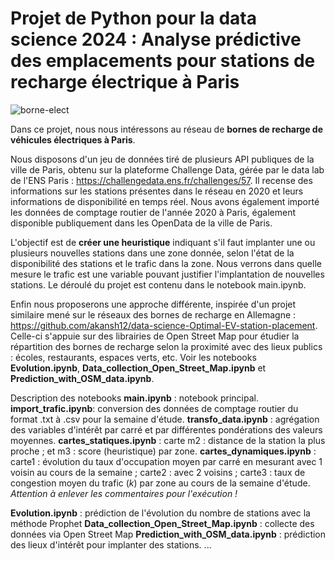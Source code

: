# Projet de Python pour la data science 2024 : Analyse prédictive des emplacements pour stations de recharge électrique à Paris

![borne-elect](https://www.leparisien.fr/resizer/cYsO4FD5plDcQTP0fs25et6cYoM=/932x582/cloudfront-eu-central-1.images.arcpublishing.com/leparisien/6T2RNV7EWBDJHFXYT26MR5NZGA.jpg)

Dans ce projet, nous nous intéressons au réseau de __bornes de recharge de véhicules électriques à Paris__.

Nous disposons d'un jeu de données tiré de plusieurs API publiques de la ville de Paris, obtenu sur la plateforme Challenge Data, gérée par le data lab de l'ENS Paris : https://challengedata.ens.fr/challenges/57. Il recense des informations sur les stations présentes dans le réseau en 2020 et leurs informations de disponibilité en temps réel. Nous avons également importé les données de comptage routier de l'année 2020 à Paris, également disponible publiquement dans les OpenData de la ville de Paris.

L'objectif est de __créer une heuristique__ indiquant s'il faut implanter une ou plusieurs nouvelles stations dans une zone donnée, selon l'état de la disponibilité des stations et le trafic dans la zone. Nous verrons dans quelle mesure le trafic est une variable pouvant justifier l'implantation de nouvelles stations. Le déroulé du projet est contenu dans le notebook main.ipynb.

Enfin nous proposerons une approche différente, inspirée d'un projet similaire mené sur le réseaux des bornes de recharge en Allemagne : https://github.com/akansh12/data-science-Optimal-EV-station-placement. Celle-ci s'appuie sur des librairies de Open Street Map pour étudier la répartition des bornes de recharge selon la proximité avec des lieux publics : écoles, restaurants, espaces verts, etc. Voir les notebooks __Evolution.ipynb__, __Data_collection_Open_Street_Map.ipynb__ et __Prediction_with_OSM_data.ipynb__.

Description des notebooks
__main.ipynb__ : notebook principal.
__import_trafic.ipynb__: conversion des données de comptage routier du format .txt à .csv pour la semaine d'étude.
__transfo_data.ipynb__ : agrégation des variables d'intérêt par carré et par différentes pondérations des valeurs moyennes.
__cartes_statiques.ipynb__ : carte m2 : distance de la station la plus proche ; et m3 : score (heuristique) par zone.
__cartes_dynamiques.ipynb__ : carte1 : évolution du taux d'occupation moyen par carré en mesurant avec 1 voisin au cours de la semaine ;
carte2 : avec 2 voisins ;
carte3 : taux de congestion moyen du trafic ($k$) par zone au cours de la semaine d'étude.
_Attention à enlever les commentaires pour l'exécution !_

__Evolution.ipynb__ : prédiction de l'évolution du nombre de stations avec la méthode Prophet
__Data_collection_Open_Street_Map.ipynb__ : collecte des données via Open Street Map
__Prediction_with_OSM_data.ipynb__ : prédiction des lieux d'intérêt pour implanter des stations.
...



